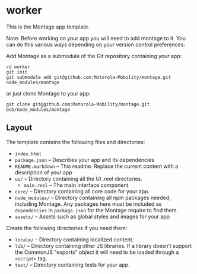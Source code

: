 worker
==============

This is the Montage app template.

Note: Before working on your app you will need to add montage to it. You can
do this various ways depending on your version control preferences:

Add Montage as a submodule of the Git repository containing your app:

```
cd worker
git init
git submodule add git@github.com:Motorola-Mobility/montage.git node_modules/montage
```

or just clone Montage to your app:

```
git clone git@github.com:Motorola-Mobility/montage.git bob/node_modules/montage
```

Layout
------

The template contains the following files and directories:

* `index.html`
* `package.json` – Describes your app and its dependencies
* `README.markdown` – This readme. Replace the current content with a description of your app
* `ui/` – Directory containing all the UI .reel directories.
  * `main.reel` – The main interface component
* `core/` – Directory containing all core code for your app.
* `node_modules/` – Directory containing all npm packages needed, including Montage. Any packages here must be included as `dependencies` in `package.json` for the Montage require to find them.
* `assets/` – Assets such as global styles and images for your app

Create the following directories if you need them:

* `locale/` – Directory containing localized content.
* `lib/` – Directory containing other JS libraries. If a library doesn’t support the CommonJS "exports" object it will need to be loaded through a `<script>` tag.
* `test/` – Directory containing tests for your app.